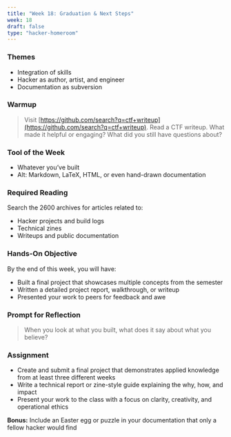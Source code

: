 ```yaml
---
title: "Week 18: Graduation & Next Steps"
week: 18
draft: false
type: "hacker-homeroom"
---
```


### Themes

- Integration of skills
- Hacker as author, artist, and engineer
- Documentation as subversion

### Warmup

> Visit [https://github.com/search?q=ctf+writeup](https://github.com/search?q=ctf+writeup). Read a CTF writeup. What made it helpful or engaging? What did you still have questions about?

### Tool of the Week

- Whatever you’ve built
- Alt: Markdown, LaTeX, HTML, or even hand-drawn documentation

### Required Reading

Search the 2600 archives for articles related to:
- Hacker projects and build logs
- Technical zines
- Writeups and public documentation

### Hands-On Objective

By the end of this week, you will have:

- Built a final project that showcases multiple concepts from the semester
- Written a detailed project report, walkthrough, or writeup
- Presented your work to peers for feedback and awe

### Prompt for Reflection

> When you look at what you built, what does it say about what you believe?

### Assignment

- Create and submit a final project that demonstrates applied knowledge from at least three different weeks
- Write a technical report or zine-style guide explaining the why, how, and impact
- Present your work to the class with a focus on clarity, creativity, and operational ethics

**Bonus:** Include an Easter egg or puzzle in your documentation that only a fellow hacker would find
